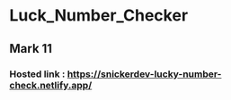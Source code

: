 # Luck_Number_Checker

## Mark 11
### Hosted link : https://snickerdev-lucky-number-check.netlify.app/
